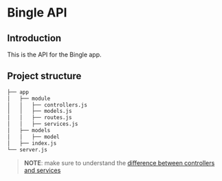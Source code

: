 # Bingle API

## Introduction

This is the API for the Bingle app.

## Project structure

``` markdown
├── app 
│   ├── module
│   │   ├── controllers.js
│   │   ├── models.js
│   │   ├── routes.js
│   │   ├── services.js
│   ├── models
│   │   ├── model
│   ├── index.js
└── server.js
```

> **NOTE**: make sure to understand the [difference between controllers and services](https://www.coreycleary.me/what-is-the-difference-between-controllers-and-services-in-node-rest-apis)